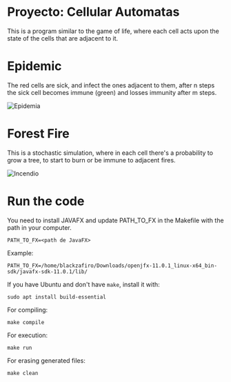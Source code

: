 # Proyecto: Cellular Automatas

This is a program similar to the game of life, where each cell acts upon the state of the cells that are adjacent to it.

# Epidemic
The red cells are sick, and infect the ones adjacent to them, after n steps the sick cell becomes immune (green) and losses immunity after m steps.

![Epidemia](https://github.com/AlanLopezC/Celular-Automatas/assets/63161554/8745c79b-0b4a-4f99-b55b-d30874987746)


# Forest Fire
This is a stochastic simulation, where in each cell there's a probability to grow a tree, to start to burn or be immune to adjacent fires.

![Incendio](https://github.com/AlanLopezC/Celular-Automatas/assets/63161554/83263443-c64b-47f2-83bd-65780e9f2d1b)

# Run the code
You need to install JAVAFX and update PATH_TO_FX in the Makefile with the path in your computer.
```
PATH_TO_FX=<path de JavaFX>
```
Example:
```
PATH_TO_FX=/home/blackzafiro/Downloads/openjfx-11.0.1_linux-x64_bin-sdk/javafx-sdk-11.0.1/lib/
```

If you have Ubuntu and don't have ```make```, install it with:
```
sudo apt install build-essential
```
For compiling:
```
make compile
```
For execution:
```
make run
```
For erasing generated files:
```
make clean
```
